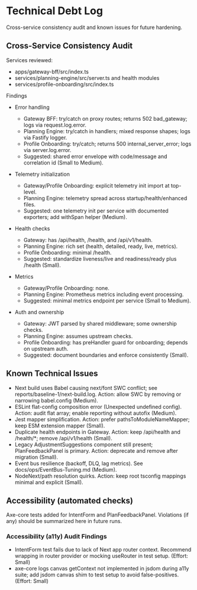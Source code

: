 # Technical Debt Log

Cross-service consistency audit and known issues for future hardening.

## Cross-Service Consistency Audit
Services reviewed:
- apps/gateway-bff/src/index.ts
- services/planning-engine/src/server.ts and health modules
- services/profile-onboarding/src/index.ts

Findings
- Error handling
  - Gateway BFF: try/catch on proxy routes; returns 502 bad_gateway; logs via request.log.error.
  - Planning Engine: try/catch in handlers; mixed response shapes; logs via Fastify logger.
  - Profile Onboarding: try/catch; returns 500 internal_server_error; logs via server.log.error.
  - Suggested: shared error envelope with code/message and correlation id (Small to Medium).

- Telemetry initialization
  - Gateway/Profile Onboarding: explicit telemetry init import at top-level.
  - Planning Engine: telemetry spread across startup/health/enhanced files.
  - Suggested: one telemetry init per service with documented exporters; add withSpan helper (Medium).

- Health checks
  - Gateway: has /api/health, /health, and /api/v1/health.
  - Planning Engine: rich set (health, detailed, ready, live, metrics).
  - Profile Onboarding: minimal /health.
  - Suggested: standardize liveness/live and readiness/ready plus /health (Small).

- Metrics
  - Gateway/Profile Onboarding: none.
  - Planning Engine: Prometheus metrics including event processing.
  - Suggested: minimal metrics endpoint per service (Small to Medium).

- Auth and ownership
  - Gateway: JWT parsed by shared middleware; some ownership checks.
  - Planning Engine: assumes upstream checks.
  - Profile Onboarding: has preHandler guard for onboarding; depends on upstream auth.
  - Suggested: document boundaries and enforce consistently (Small).

## Known Technical Issues
- Next build uses Babel causing next/font SWC conflict; see reports/baseline-1/next-build.log. Action: allow SWC by removing or narrowing babel.config (Medium).
- ESLint flat-config composition error (Unexpected undefined config). Action: audit flat array; enable reporting without autofix (Medium).
- Jest mapper simplification. Action: prefer pathsToModuleNameMapper; keep ESM extension mapper (Small).
- Duplicate health endpoints in Gateway. Action: keep /api/health and /health/*; remove /api/v1/health (Small).
- Legacy AdjustmentSuggestions component still present; PlanFeedbackPanel is primary. Action: deprecate and remove after migration (Small).
- Event bus resilience (backoff, DLQ, lag metrics). See docs/ops/EventBus-Tuning.md (Medium).
- NodeNext/path resolution quirks. Action: keep root tsconfig mappings minimal and explicit (Small).

## Accessibility (automated checks)
Axe-core tests added for IntentForm and PlanFeedbackPanel. Violations (if any) should be summarized here in future runs.

### Accessibility (a11y) Audit Findings
- IntentForm test fails due to lack of Next app router context. Recommend wrapping in router provider or mocking useRouter in test setup. (Effort: Small)
- axe-core logs canvas getContext not implemented in jsdom during a11y suite; add jsdom canvas shim to test setup to avoid false-positives. (Effort: Small)

